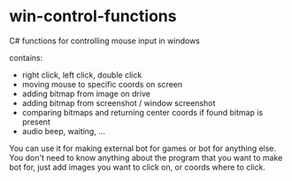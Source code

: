 # win-control-functions
C# functions for controlling mouse input in windows

contains:
- right click, left click, double click
- moving mouse to specific coords on screen
- adding bitmap from image on drive
- adding bitmap from screenshot / window screenshot
- comparing bitmaps and returning center coords if found bitmap is present
- audio beep, waiting, ...

You can use it for making external bot for games or bot for anything else.
You don't need to know anything about the program that you want to make bot for, just add images you want to click on, or coords where to click.
